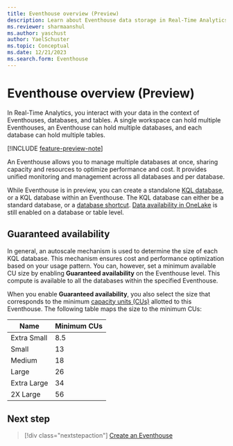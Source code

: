 ```yaml
---
title: Eventhouse overview (Preview)
description: Learn about Eventhouse data storage in Real-Time Analytics.
ms.reviewer: sharmaanshul
ms.author: yaschust
author: YaelSchuster
ms.topic: Conceptual
ms.date: 12/21/2023
ms.search.form: Eventhouse
---
```

# Eventhouse overview (Preview)

In Real-Time Analytics, you interact with your data in the context of Eventhouses, databases, and tables. A single workspace can hold multiple Eventhouses, an Eventhouse can hold multiple databases, and each database can hold multiple tables. 

[!INCLUDE [feature-preview-note](../includes/feature-preview-note.md)]

An Eventhouse allows you to manage multiple databases at once, sharing capacity and resources to optimize performance and cost. It provides unified monitoring and management across all databases and per database.

While Eventhouse is in preview, you can create a standalone [KQL database](create-database.md), or a KQL database within an Eventhouse. The KQL database can either be a standard database, or a [database shortcut](database-shortcut.md). [Data availability in OneLake](one-logical-copy.md) is still enabled on a database or table level.

## Guaranteed availability

In general, an autoscale mechanism is used to determine the size of each KQL database. This mechanism ensures cost and performance optimization based on your usage pattern. You can, however, set a minimum available CU size by enabling **Guaranteed availability** on the Eventhouse level. This compute is available to all the databases within the specified Eventhouse. 

When you enable **Guaranteed availability**, you also select the size that corresponds to the minimum [capacity units (CUs)](../admin/service-admin-portal-capacity-settings.md) allotted to this Eventhouse. The following table maps the size to the minimum CUs:

| Name        | Minimum CUs|
|-------------|------------|
| Extra Small | 8.5        |
| Small       | 13         |
| Medium      | 18         |
| Large       | 26         |
| Extra Large | 34         |
| 2X Large    | 56         |




## Next step

> [!div class="nextstepaction"]
> [Create an Eventhouse](create-eventhouse.md)
